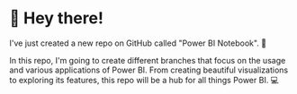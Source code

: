 # 👋 Hey there! 


I've just created a new repo on GitHub called "Power BI Notebook". 🚀

In this repo, I'm going to create different branches that focus on the usage and various applications of Power BI. From creating beautiful visualizations to exploring its features, this repo will be a hub for all things Power BI. 💻
